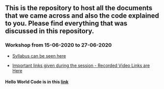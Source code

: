 ## This is the repository to host all the documents that we came across and also the code explained to you. Please find everything that was discussed in this repository.

### Workshop from 15-06-2020 to 27-06-2020

- [Syllabus can be seen here](/syllabus.md)

- [Important links given during the session - Recorded Video Links are Here](/important_links.md)

#### Hello World Code is in this [link](https://github.com/AP-Skill-Development-Corporation/Android-1537/tree/master/HelloWorld)
